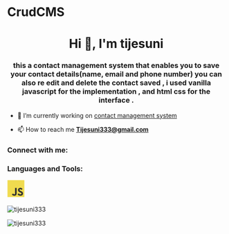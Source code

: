 # CrudCMS
<h1 align="center">Hi 👋, I'm tijesuni</h1>
<h3 align="center">this a contact management system that enables you to save your contact details(name, email and phone number) you can also re edit and delete the contact saved , i used vanilla javascript for the implementation , and html css for the interface .</h3>

- 🔭 I’m currently working on [contact management system](https://tijesuni333.github.io/CrudCMS/)

- 📫 How to reach me **Tijesuni333@gmail.com**

<h3 align="left">Connect with me:</h3>
<p align="left">
</p>

<h3 align="left">Languages and Tools:</h3>
<p align="left"> <a href="https://developer.mozilla.org/en-US/docs/Web/JavaScript" target="_blank" rel="noreferrer"> <img src="https://raw.githubusercontent.com/devicons/devicon/master/icons/javascript/javascript-original.svg" alt="javascript" width="40" height="40"/> </a> </p>

<p><img align="center" src="https://github-readme-stats.vercel.app/api/top-langs?username=tijesuni333&show_icons=true&locale=en&layout=compact" alt="tijesuni333" /></p>

<p><img align="center" src="https://github-readme-streak-stats.herokuapp.com/?user=tijesuni333&" alt="tijesuni333" /></p>

